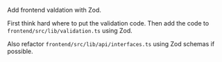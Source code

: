 Add frontend valdation with Zod.

First think hard where to put the validation code.
Then add the code to `frontend/src/lib/validation.ts` using Zod.

Also refactor `frontend/src/lib/api/interfaces.ts` using Zod schemas if possible.


